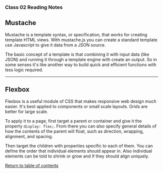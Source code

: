 ### Class 02 Reading Notes

## Mustache

Mustache is a template syntax, or specification, that works for creating template HTML views. With mustache.js you can create a standard template use Javascript to give it data from a JSON source.

The basic concept of a template is that combining it with input data (like JSON) and running it through a template engine with create an output. So in some senses it's like another way to build quick and efficient functions with less logic required.

---

## Flexbox

Flexbox is a useful module of CSS that makes responsive web design much easier. It's best applied to components or small scale layouts. Grids are better for large scale.

To apply it to a page, first target a parent or container and give it the property `display: flex;`. From there you can also specify general details of how the contents of the parent will float, such as direction, wrapping, alignment, and spacing.

Then target the children with properties specific to each of them. You can define the order that individual elements should appear in. Also individual elements can be told to shrink or grow and if they should align uniquely.

[Return to table of contents](../README.md)
